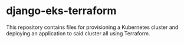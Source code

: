 # django-eks-terraform
This repository contains files for provisioning a Kubernetes cluster and deploying an application to said cluster all using Terraform.
